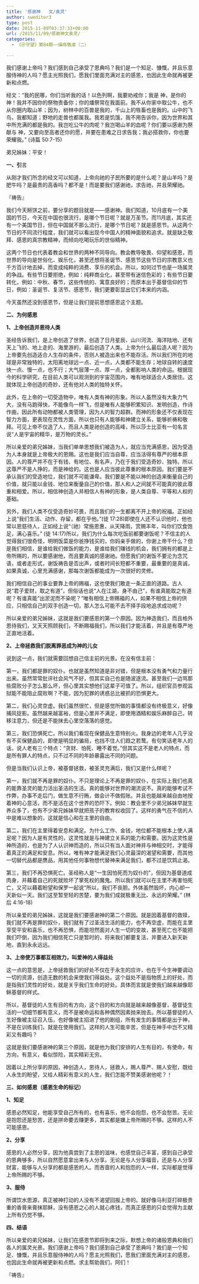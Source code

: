 ```yaml
---
title: '感谢神   文/袁灵'
author: sweditor3
type: post
date: 2015-11-09T03:37:33+00:00
url: /2015/11/09/感谢神文袁灵/
categories:
  - 《＠守望》第84期——操练敬虔（二）

---
```

我们感谢上帝吗？我们感到自己承受了恩典吗？我们是一个知足、慷慨，并且乐意服侍神的人吗？愿主光照我们，愿我们里面充满对主的感恩，也因此生命就再被更新和点燃。 

<!--more-->

经文：&ldquo;我的民哪，你们当听我的话！以色列啊，我要劝戒你；我是 神，是你的 神！我并不因你的祭物责备你；你的燔祭常在我面前。我不从你家中取公牛，也不从你圈内取山羊；因为，树林中的百兽是我的，千山上的牲畜也是我的。山中的飞鸟，我都知道；野地的走兽也都属我。我若是饥饿，我不用告诉你，因为世界和其中所充满的都是我的。我岂吃公牛的肉呢？我岂喝山羊的血呢？你们要以感谢为祭献与 神，又要向至高者还你的愿，并要在患难之日求告我；我必搭救你，你也要荣耀我。&rdquo; (诗篇 50:7-15) 

弟兄姊妹：平安！ 

**一、引**言 

从刚才我们所念的经文可以知道，上帝向祂的子民所要的是什么呢？是山羊吗？是肥牛吗？是最贵的高香吗？都不是！而是要我们感谢祂，求告祂，并且荣耀祂。 

『祷告』 

我们今天掰饼之前，要分享的题目就是&mdash;&mdash;感谢神。我们知道，10月底有一个美国的节日，今天在中国也很流行，是哪个节日呢？就是万圣节。而11月底，其实还有一个美国节日，但在中国就不那么流行，是哪个节日呢？就是感恩节。从这两个节日的不同流行程度，我们就可以看出现今中国人的精神面貌和追求。就是缺乏敬拜、感恩的真宗教精神，而倾向吃喝玩乐的世俗精神。 

这两个节日也代表着教会和世界的两种不同导向。教会教导敬畏、仰望和感恩，而世界的导向是世俗化、娱乐化，甚至还想将圣诞节、感恩节这些节日的宗教意义也千方百计地去掉，而变成纯粹的消费、享乐的机会。所以，如何过节也是一场属灵的争战。有些节日要拒绝，例如：纯粹商业化，甚至带有迷信色彩的；有些节日要转化，例如：中秋、春节，这些传统的、寓意良好的；而原本出于基督信仰的节日，例如：圣诞节、复活节、感恩节，我们更要彰显出它们本来的内涵。 

今天虽然还没到感恩节，但是让我们提前思想感恩这个主题。 

**二、为何感恩** 

**1、上帝创造并恩待人类** 

圣经告诉我们，是上帝创造了世界，创造了日月星辰、山川河流、海洋陆地、还有天上飞的、地上走的、海里游的，最后创造了人类。上帝为什么最后造人呢？因为上帝要先创造适合人生存的条件，否则人被造出来也不能存活。所以我们所在的地球是非常独特的，太阳离地球远一点、近一点，人类都不能生存；地球自转的速度快一点、慢一点，也不行；大气层薄一点、厚一点，全都影响人类的命运。根据现今的科学研究，在目前人类可以观测到的宇宙范围内，唯有地球适合人类居住。这就体现上帝创造的奇妙，还有他对人类的独特关怀。 

此外，在上帝的一切受造物中，唯有人类有神的形象。所以人虽然没有大象力气大，没有马跑得快，不能像鸟一样飞，但是唯有人能够积累知识、发明创造，作诗作曲，因此所有动物都被人类管理，因为人的智力超群。而神的形象还不仅表现在智力方面，更表现在灵性方面，所以也只有人能够和神建立关系，能够祈祷和敬拜。可见上帝不仅造了人，而且人类是祂创造的高峰，所以莎士比亚有一句名言说&ldquo;人是宇宙的精华，是万物的灵长。&rdquo; 

所以亲爱的弟兄姊妹，当我们单单思想我们被造为人，就应当充满感恩，因为受造为人本身就是上帝极大的恩赐。这也是我们应当自尊，应当活得有尊严的根本原因。人的尊严并不在于有钱、有地位、有名声，乃在于我们受造奇妙、独特。所以这尊严不是人挣的，而是神给的。这也是人应当彼此尊重的根本原因。我们要是不承认我们的受造地位，我们就不可能谦卑。我们要是不能以神的创造来衡量自己的价值，就只能以金钱、地位来衡量自己的价值，那人和人之间就不可能真的彼此尊重和相爱。所以，相信神创造人并相信人有神的形象，是人类自尊、平等和人权的基础。 

另外，我们人类不仅受造奇妙可畏，而且我们的一生都离不开上帝的祝福。正如经上说&ldquo;我们生活、动作、存留，都在乎他。&rdquo;(徒 17:28)即使在人还不认识他时，他也常以恩慈待人，正如经上说&ldquo;（祂）常施恩惠，从天降雨，赏赐丰年，叫你们饮食饱足，满心喜乐。&rdquo; (徒 14:17)所以，我们为什么每次吃饭前都要谢饭呢？不信主的人觉得我们很奇怪，明明饭菜是你爸挣钱买的，你妈亲手做的，你谢上帝干什么？但是我们相信，是谁给我们做饭的能力，是谁给我们赚钱的机会，我们拥有的都是上帝所赐的，所以要感谢他，而且要真诚的感谢祂。但愿我们的谢饭不要沦为念咒语，或者走形式，谢饭祷告是否出声，或者时间长短都不重要，最重要的是真诚，如果真诚，心里充满感谢，那每次谢饭都能成为一次很好的灵修。 

我们相信自己的事业要靠上帝的赐福，这也使我们敢走一条正直的道路。古人说&ldquo;君子爱财，取之有道&rdquo;，但俗话也说&ldquo;人在江湖，身不由己&rdquo;，有谁真能取之有道呢？有谁真能&ldquo;出淤泥而不染呢？&rdquo;唯有相信上帝赐福的人，如果不相信上帝的供应，只相信自己的双手创造一切，那人怎么可能不去不择手段地追求成功呢？ 

所以亲爱的弟兄姊妹，这就是我们要感恩的第一个原因。因为神造我们，而且格外恩待我们，又天天照顾我们，不断赐福我们，所以我们才能活着，并且是有尊严地正直地活着。 

**2、上帝拯救我们脱离罪恶成为神的儿女** 

说到这一点，我们就需要回想自己信主前的光景。在没有信主前： 

第一，我们都是罪的奴仆。也就是虽然知道是非对错，但是根本没有勇气和力量行出来。虽然常常批评社会风气不好，但其实自己也是随波逐流。甚至我们一边骂那些腐败分子怎么那么坏，但心里其实想他们这辈子可值了。所以，组织官员参观监狱能不能阻止腐败啊？不能，因为犯罪的诱惑总比被抓的恐惧更大。 

第二，我们心灵空虚。我们虽然很忙，但是感觉所做的事情都没有终极意义，好像捕风捉影。虽然越来越富裕，但是心里并不满足，即使用酒精和娱乐麻醉自己，转移注意力，但还是不能抹去心里空落落的感觉。 

第三，我们恐惧死亡。所以我们看现在保健品生意特别火。我身边的老年人几乎没有不买保健品的，即使是明显的骗局，也挡不住人们趋之若鹜。有句笑话老年人的话，说人老有三个特点：&ldquo;贪财、怕死、睡不着觉。&rdquo;但其实这不是老人的特点，而是所有罪人的特点，只不过不同的年龄暴露出不同的问题。 

但是当我们认识上帝，被基督拯救，被圣灵充满后，我们又是什么样呢？ 

第一，我们就不再是罪的奴仆。不只是理论上不再是罪的奴仆，在实际上我们也真的能靠圣灵的能力活出圣洁的生活。真的能够对世界的潮流说不。真的能够考试不作弊，办事不走后门，做生意不行贿，做会计不做假账。并且也能越来越自由地按着神的心意活，而不是活在这个世界的恐吓下。例如：教会里不少弟兄姊妹早就生养众多了，也有不少弟兄姊妹早就把孩子的教育权收回了。这样的勇气在不信的人中是难以想象的，这就是信心和在主里的自由。 

第二，我们在主里得着安息和满足。为什么工作、金钱，地位都不能根本上使人满足呢？因为人是有灵性的，这灵性就是与神建立关系的能力和需要。因为这灵性是神所造的，也是为了人认识神而造的，所以只有当人面对神并与神相交时，才能得着真正的满足和安息。所以，唯有神才能满足我们心灵最深的渴望和需要，而其他一切替代品都是赝品，用其他任何事物想代替神来满足我们，都不过是饮鸩止渴。 

第三，我们不再恐惧死亡。圣经称人是&ldquo;一生因怕死而为奴仆的&rdquo;，但因为基督道成肉身，并藉着自己的死就败坏了掌死权的魔鬼。所以我们就可以在主里不再害怕死亡，又可以藉着盼望和保罗一起说&ldquo;所以，我们不丧胆。外体虽然毁坏，内心却一天新似一天。我们这至暂至轻的苦楚，要为我们成就极重无比、永远的荣耀。&rdquo; (林后 4:16-18)&nbsp; 

所以亲爱的弟兄姊妹，这就是我们要感谢神的第二个原因。就是因着基督的救赎，我们就不再是罪的奴仆，我们就有了过圣洁生活的能力，也不再空虚，而能在主里享受平安和喜乐，也不再恐惧，而能坦然面对人生一切的变故，甚至死亡也不能把我们吓倒，因为我们相信死亡只是暂时的，将来我们都要复活，并要进入新天新地，直到永永远远。 

**3、上帝使万事都互相效力，叫爱神的人得益处** 

这一点的意思是，上帝拯救我们的好处不仅在于永生的应许，也在于今生神要调动一切的资源，创造无数的机会来使我们得益处。这个益处不是指物质上的好处，而是指我们灵性的好处，就是关乎我们生命的好处。具体而言就是使我们越来越像耶稣基督的样式。 

所以，基督徒的人生有目的有方向，这个目的和方向就是越来越像基督，基督徒生活的一切细节都有意义，而不是被命运和各种偶然因素抛来抛去。所以基督徒的人生好像被主征召入伍，也好像被主招进了他的剧组，所有发生的事情都是出于神，不是在训练我们，就是在使用我们。这样的人生可能辛苦，但是在神手中岂不又精彩又有趣吗？ 

这就是我们要感谢神的第三个原因，就是他为我们安排的人生有目的，有使命，有方向，有意义，看似惊险，其实精彩无穷。 

因着以上所分享的原因，神创造人，恩待人，拯救人，赐人尊严、赐人安慰，既给人永生的盼望，又给人精彩有意义的人生，我们怎能不赞美感谢他呢？！ 

**三、如何感恩（感恩生命的标记）** 

**1、知足** 

感恩必然知足，他能享受自己所有的，也有喜乐，他不会抱怨，也不会愁苦。无论是抱怨还是愁苦，还是拼命要去赚更多，其实都是嫌上帝所赐的不够。这样的人不可能感恩。 

**2、分享** 

感恩的人必然分享，因为他真尝到了主恩的滋味，也感觉自己丰富，感到自己承受的恩典够多，所以自然愿意拿出来与人分享。无论是与人分享福音，还是与人分享财富，能够与人分享的都是感恩的人。而吝啬的人和抱怨的人一样，实际都是觉得上帝所赐的不够。 

**3、服侍** 

所谓饮水思源，真正被神打动的人没有不渴望回报上帝的。就好像马利亚打碎极贵重的香膏来膏抹耶稣，没有感恩之心的人就心疼钱，而真正感恩的只会觉得为主献上所有仍觉不够。 

**四、结语** 

所以亲爱的弟兄姊妹，让我们在感恩节即将到来之际，默想上帝的诸般恩典和我们各人的属灵光景。我们感谢上帝吗？我们感到自己承受了恩典吗？我们是一个知足、慷慨，并且乐意服侍神的人吗？愿主光照我们，愿我们里面充满对主的感恩，也因此生命就再被更新和点燃。求主帮助我们，阿们！ 

『祷告』